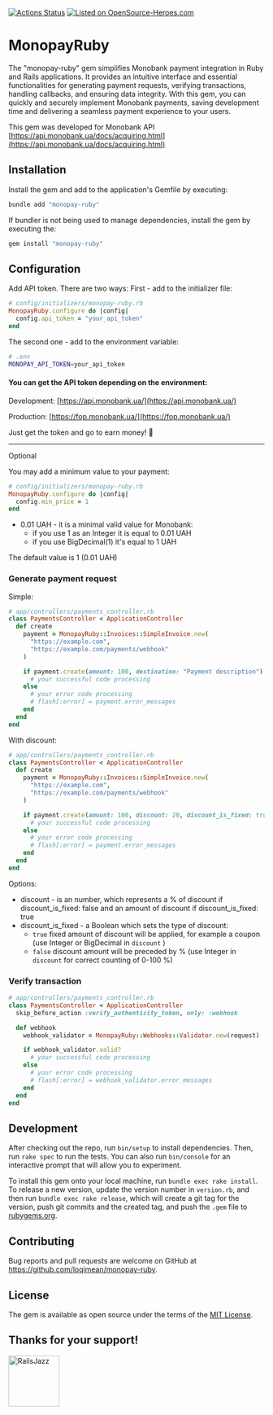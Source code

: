 [![Actions Status](https://github.com/loqimean/monopay-ruby/actions/workflows/ci.yml/badge.svg)](https://github.com/loqimean/monopay-ruby/actions)
[![Listed on OpenSource-Heroes.com](https://opensource-heroes.com/badge-v1.svg)](https://opensource-heroes.com/r/loqimean/fake_picture)

# MonopayRuby

The "monopay-ruby" gem simplifies Monobank payment integration in Ruby and Rails applications. It provides an intuitive interface and essential functionalities for generating payment requests, verifying transactions, handling callbacks, and ensuring data integrity. With this gem, you can quickly and securely implement Monobank payments, saving development time and delivering a seamless payment experience to your users.

This gem was developed for Monobank API [https://api.monobank.ua/docs/acquiring.html](https://api.monobank.ua/docs/acquiring.html)

## Installation

Install the gem and add to the application's Gemfile by executing:

```bash
bundle add "monopay-ruby"
```

If bundler is not being used to manage dependencies, install the gem by executing the:

```ruby
gem install "monopay-ruby"
```

## Configuration

Add API token. There are two ways:
First - add to the initializer file:

```ruby
# config/initializers/monopay-ruby.rb
MonopayRuby.configure do |config|
  config.api_token = "your_api_token"
end
```

The second one - add to the environment variable:

```bash
# .env
MONOPAY_API_TOKEN=your_api_token
```

#### You can get the API token depending on the environment:

Development: [https://api.monobank.ua/](https://api.monobank.ua/)

Production: [https://fop.monobank.ua/](https://fop.monobank.ua/)

Just get the token and go to earn money! 🚀


_______________________________________________________________

Optional

You may add a minimum value to your payment:

```ruby
# config/initializers/monopay-ruby.rb
MonopayRuby.configure do |config|
  config.min_price = 1
end
```
* 0.01 UAH - it is a minimal valid value for Monobank:
  - if you use 1 as an Integer it is equal to 0.01 UAH
  - if you use BigDecimal(1) it's equal to 1 UAH

The default value is 1 (0.01 UAH)


### Generate payment request

Simple:

```ruby
# app/controllers/payments_controller.rb
class PaymentsController < ApplicationController
  def create
    payment = MonopayRuby::Invoices::SimpleInvoice.new(
      "https://example.com",
      "https://example.com/payments/webhook"
    )

    if payment.create(amount: 100, destination: "Payment description")
      # your successful code processing
    else
      # your error code processing
      # flash[:error] = payment.error_messages
    end
  end
end
```

With discount:

```ruby
# app/controllers/payments_controller.rb
class PaymentsController < ApplicationController
  def create
    payment = MonopayRuby::Invoices::SimpleInvoice.new(
      "https://example.com",
      "https://example.com/payments/webhook"
    )

    if payment.create(amount: 100, discount: 20, discount_is_fixed: true, destination: "Payment description")
      # your successful code processing
    else
      # your error code processing
      # flash[:error] = payment.error_messages
    end
  end
end
```

Options:
- discount - is an number, which represents a % of discount if discount_is_fixed: false and an amount of discount if discount_is_fixed: true
- discount_is_fixed - a Boolean which sets the type of discount:
  - ```true``` fixed amount of discount will be applied, for example a coupon (use Integer or BigDecimal in ```discount``` )
  - ```false``` discount amount will be preceded by % (use Integer in ```discount``` for correct counting of 0-100 %)


### Verify transaction

```ruby
# app/controllers/payments_controller.rb
class PaymentsController < ApplicationController
  skip_before_action :verify_authenticity_token, only: :webhook

  def webhook
    webhook_validator = MonopayRuby::Webhooks::Validator.new(request)

    if webhook_validator.valid?
      # your successful code processing
    else
      # your error code processing
      # flash[:error] = webhook_validator.error_messages
    end
  end
end
```

## Development

After checking out the repo, run `bin/setup` to install dependencies. Then, run `rake spec` to run the tests. You can also run `bin/console` for an interactive prompt that will allow you to experiment.

To install this gem onto your local machine, run `bundle exec rake install`. To release a new version, update the version number in `version.rb`, and then run `bundle exec rake release`, which will create a git tag for the version, push git commits and the created tag, and push the `.gem` file to [rubygems.org](https://rubygems.org).

## Contributing

Bug reports and pull requests are welcome on GitHub at https://github.com/loqimean/monopay-ruby.

## License

The gem is available as open source under the terms of the [MIT License](https://opensource.org/licenses/MIT).

## Thanks for your support!
[<img width="100" alt="RailsJazz" src="https://avatars.githubusercontent.com/u/104008706?s=200">](https://github.com/railsjazz)
